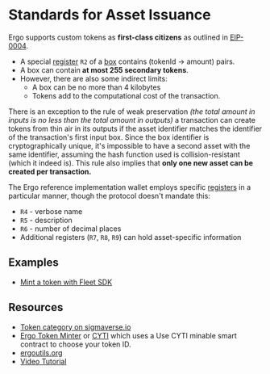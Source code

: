 # Standards for Asset Issuance

Ergo supports custom tokens as **first-class citizens** as outlined in [EIP-0004](eip4.md). 

- A special [register](registers.md) `R2` of a [box](box.md) contains (tokenId -> amount) pairs.
- A box can contain **at most 255 secondary tokens**. 
- However, there are also some indirect limits: 
    - A box can be no more than 4 kilobytes
    - Tokens add to the computational cost of the transaction.

There is an exception to the rule of weak preservation *(the total amount in inputs is no less than the total amount in outputs)* a transaction can create tokens from thin air in its outputs if the asset identifier matches the identifier of the transaction's first input box. Since the box identifier is cryptographically unique, it's impossible to have a second asset with the same identifier, assuming the hash function used is collision-resistant (which it indeed is). This rule also implies that **only one new asset can be created per transaction.**

The Ergo reference implementation wallet employs specific [registers](registers.md) in a particular manner, though the protocol doesn't mandate this: 

* `R4` - verbose name
* `R5` - description
* `R6` - number of decimal places
* Additional registers (`R7`, `R8`, `R9`) can hold asset-specific information


## Examples

- [Mint a token with Fleet SDK](https://fleet-sdk.github.io/docs/transaction-building#step-4-2-mint-a-token)

## Resources

- [Token category on sigmaverse.io](https://sigmaverse.io/all-projects/?category=Tokens)
- [Ergo Token Minter](https://thierrym1212.github.io/tokenminter/index.html) or [CYTI](https://thierrym1212.github.io/cyti/index.html) which uses a Use CYTI minable smart contract to choose your token ID.
- [ergoutils.org](https://ergoutils.org/#/token)
- [Video Tutorial](https://www.youtube.com/watch?v=I3R6_PceM1k)



